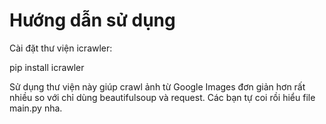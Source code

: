 # Hướng dẫn sử dụng

Cài đặt thư viện icrawler:

pip install icrawler

Sử dụng thư viện này giúp crawl ảnh từ Google Images đơn giản hơn rất nhiều so với chỉ dùng beautifulsoup và request. Các bạn tự coi rồi hiểu file main.py nha. 